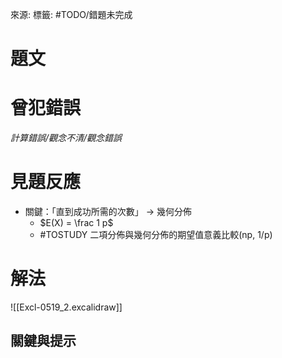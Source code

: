 來源: 
標籤: #TODO/錯題未完成 

# 題文

# 曾犯錯誤
*計算錯誤/觀念不清/觀念錯誤*

# 見題反應
- 關鍵：「直到成功所需的次數」 -> 幾何分佈
	- $E(X) = \frac 1 p$
	- #TOSTUDY 二項分佈與幾何分佈的期望值意義比較(np, 1/p)

# 解法
![[Excl-0519_2.excalidraw]]

## 關鍵與提示
